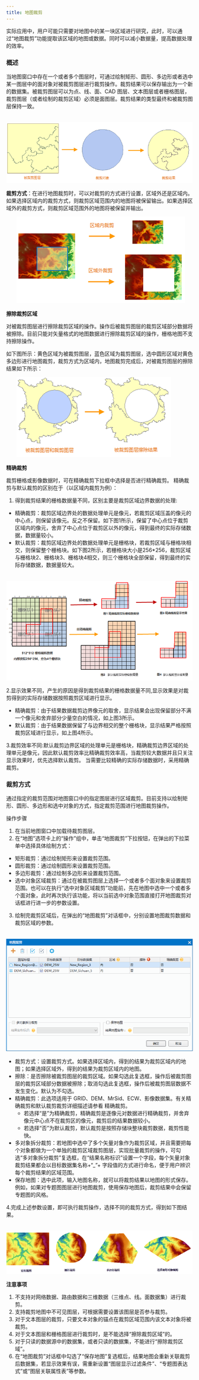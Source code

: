 ```yaml
---
title: 地图裁剪
---
```




实际应用中，用户可能只需要对地图中的某一块区域进行研究，此时，可以通过“地图裁剪”功能提取该区域的地图或数据。同时可以减小数据量，提高数据处理的效率。
  
### 概述
当地图窗口中存在一个或者多个图层时，可通过绘制矩形、圆形、多边形或者选中某一图层中的面对象对被裁剪图层进行裁剪操作。裁剪结果可以保存输出为一个新的数据集。被裁剪图层可以为点、线、面、CAD 图层、文本图层或者栅格图层，裁剪图层（或者绘制的裁剪区域）必须是面图层。裁剪结果的类型最终和被裁剪图层保持一致。

　　![](img/MapclipFunction.png)  

**裁剪方式**：在进行地图裁剪时，可以对裁剪的方式进行设置，区域外还是区域内。如果选择区域内的裁剪方式，则裁剪区域范围内的地图将被保留输出。如果选择区域外的裁剪方式，则裁剪区域范围外的地图将被保留并输出。  
  
　　![](img/clipmode.png)   
   
**擦除裁剪区域**  

对被裁剪图层进行擦除裁剪区域的操作。操作后被裁剪图层的裁剪区域部分数据将被擦除。目前只能对矢量格式的地图数据进行擦除裁剪区域的操作，栅格地图不支持擦除操作。

如下图所示：黄色区域为被裁剪图层，蓝色区域为裁剪图层，选中圆形区域对黄色多边形进行地图裁剪，裁剪方式为区域内，地图裁剪完成后，对被裁剪图层的擦除结果如下所示：  
  
　　![](img/erase.png)   
  
**精确裁剪**  
 
裁剪栅格或影像数据时，可在精确裁剪下拉框中选择是否进行精确裁剪。 精确裁剪与默认裁剪的区别在于（以区域内裁剪为例）： 

1. 得到裁剪结果的栅格数据量不同，区别主要是裁剪区域边界数据的处理:   
  
  + 精确裁剪：裁剪区域边界处的数据处理单元是像元，若裁剪区域压盖的像元的中心点，则保留该像元。反之不保留。如下图1所示，保留了中心点位于裁剪区域内的像元，舍弃了中心点位于裁剪区以外的像元，得到最终的实际存储数据，数据量较小。 
  + 默认裁剪：裁剪区域边界处的数据处理单元是栅格块，若裁剪区域与栅格块相交，则保留整个栅格块。如下图2所示，若栅格块大小是256*256，裁剪区域与栅格块2、栅格块3、栅格块4相交，则三个栅格块全部保留，得到最终的实际存储数据，数据量较大。     
  
　　![](img/ExactClipCompare.png)     
   
2.显示效果不同，产生的原因是得到裁剪结果的栅格数据量不同,显示效果是对裁剪得到的实际存储数据按照裁剪区域进行显示。

   + 精确裁剪：由于结果数据裁剪边界像元的取舍，显示结果会出现保留部分不满一个像元和舍弃部分少量空白的情况，如上图3所示。  
   + 默认裁剪：由于结果数据保留了与边界相交的整个栅格块，显示结果严格按照裁剪区域进行显示，如上图4所示。   
     
3.裁剪效率不同:默认裁剪边界区域的处理单元是栅格块，精确裁剪边界区域的处理单元是像元，因此默认裁剪效率比精确裁剪效率高，当裁剪较大数据并且只关注显示效果时，优先选择默认裁剪。 当需要比较精确的实际存储数据时，采用精确裁剪。  
  
### 裁剪方式  
   
通过指定的裁剪范围对地图窗口中的指定图层进行区域裁剪。目前支持以绘制矩形、圆形、多边形和选中对象的方式，指定裁剪范围进行地图裁剪操作。
  
操作步骤  
  
1. 在当前地图窗口中加载待裁剪图层。  
2. 在“地图”选项卡上的“操作”组中，单击“地图裁剪”下拉按钮，在弹出的下拉菜单中选择具体绘制方式：   
  
  + 矩形裁剪：通过绘制矩形来设置裁剪范围。 
  + 圆形裁剪：通过绘制圆形来设置裁剪范围。 
  + 多边形裁剪：通过绘制多边形来设置裁剪范围。 
  + 选中对象区域裁剪：通过在被裁剪图层上选择一个或者多个面对象来设置裁剪范围。也可以在执行“选中对象区域裁剪”功能前，先在地图中选中一个或者多个面对象，此时再次执行该功能，将以当前选中对象范围直接打开地图裁剪对话框进行进一步的参数设置。   
    
3. 绘制完裁剪区域后，在弹出的“地图裁剪”对话框中，分别设置地图裁剪数据和裁剪区域的参数。    
  
　　![](img/ExactClipDia.png)       
 
  + 裁剪方式：设置裁剪方式。如果选择区域内，得到的结果为裁剪区域内的地图；如果选择区域外，得到的结果为裁剪区域内的地图。   
  + 擦除：是否擦除被裁剪图层的裁剪区域。如果勾选此复选框，操作后被裁剪图层的裁剪区域部分数据被擦除；取消勾选此复选框，操作后被裁剪图层数据不发生变化。默认为不勾选。   
  + 精确裁剪：此选项适用于 GRID、DEM、MrSid、ECW、影像数据集。有关精确裁剪和默认裁剪裁剪详细描述请参看 精确裁剪。   
   	+ 若选择“是”为精确裁剪，精确裁剪是逐像元对数据进行精确裁剪，并舍弃像元中心点不在裁剪区的像元，裁剪后的结果数据较小。   
   	+ 若选择“否”为默认裁剪，默认裁剪是按照存储块整块裁剪数据，裁剪性能快。 
  + 多对象拆分裁剪：若地图中选中了多个矢量对象作为裁剪区域，并且需要把每个对象都做为一个单独的裁剪区域裁剪图层，实现批量裁剪的操作，可勾选“多对象拆分裁剪”复选框，在“结果名称标识”设置一个字段，每个矢量对象裁剪结果都会以目标数据集名称+“_”+ 字段值的方式进行命名，便于用户辨识每个裁剪结果的区域范围。   
  + 保存地图：选中此项，输入地图名称，就可以将裁剪结果以地图的形式保存。例如，如果对专题图图层进行地图裁剪，使用保存地图后，裁剪结果中会保留专题图的风格。   
      
4.完成上述参数设置，即可执行裁剪操作，选择不同的裁剪方式，得到如下图结果。 


　　![](img/clipresult.png)       
   
**注意事项**  

1. 不支持对网络数据、路由数据和三维数据（三维点、线。面数据集）进行裁剪。  
2. 支持裁剪地图中不可见图层，可根据需要设置该图层是否参与裁剪。  
3. 对于文本图层的裁剪，只要文本对象的锚点在裁剪区域范围内该文本对象将被裁剪。  
4. 对于文本图层和栅格图层进行裁剪时，是不能选择“擦除裁剪区域”的。   
5. 对于只读的数据源中的数据集，或者只读的数据集，不能进行“擦除裁剪区域”。  
6.  在“地图裁剪”对话框中勾选了“保存地图”复选框后，结果地图会重新关联裁剪后数据集，若显示效果有误，需重新设置“图层显示过滤条件”、“专题图表达式”或“图层关联属性表”等参数。 





    
  





